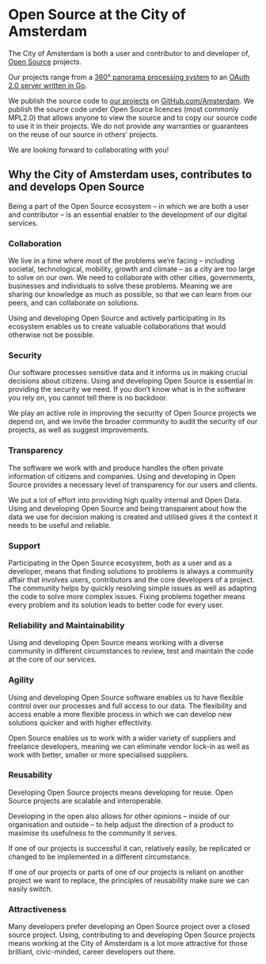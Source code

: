 # Open Source at the City of Amsterdam

The City of Amsterdam is both a user and contributor to and developer of, [Open Source](https://opensource.org/faq#osd) projects. 

Our projects range from a [360° panorama processing system](projects/open-panorama.md) to an [OAuth 2.0 server written in Go](projects/authz.md).

We publish the source code to [our projects](projects/) on [GitHub.com/Amsterdam](http://github.com/amsterdam). We publish the source code under Open Source licences (most commonly MPL2.0) that allows anyone to view the source and to copy our source code to use it in their projects. We do not provide any warranties or guarantees on the reuse of our source in others’ projects.

We are looking forward to collaborating with you!

## Why the City of Amsterdam uses, contributes to and develops Open Source

Being a part of the Open Source ecosystem – in which we are both a user and contributor – is an essential enabler to the development of our digital services.

### Collaboration

We live in a time where most of the problems we’re facing – including societal, technological, mobility, growth and climate – as a city are too large to solve on our own. We need to collaborate with other cities, governments, businesses and individuals to solve these problems. Meaning we are sharing our knowledge as much as possible, so that we can learn from our peers, and can collaborate on solutions.

Using and developing Open Source and actively participating in its ecosystem enables us to create valuable collaborations that would otherwise not be possible.

### Security

Our software processes sensitive data and it informs us in making crucial decisions about citizens. Using and developing Open Source is essential in providing the security we need. If you don’t know what is in the software you rely on, you cannot tell there is no backdoor.

We play an active role in improving the security of Open Source projects we depend on, and we invite the broader community to audit the security of our projects, as well as suggest improvements.

### Transparency

The software we work with and produce handles the often private information of citizens and companies. Using and developing in Open Source provides a necessary level of transparency for our users and clients.

We put a lot of effort into providing high quality internal and Open Data. Using and developing Open Source and being transparent about how the data we use for decision making is created and utilised gives it the context it needs to be useful and reliable.

### Support

Participating in the Open Source ecosystem, both as a user and as a developer, means that finding solutions to problems is always a community affair that involves users, contributors and the core developers of a project. The community helps by quickly resolving simple issues as well as adapting the code to solve more complex issues. Fixing problems together means every problem and its solution leads to better code for every user.

### Reliability and Maintainability

Using and developing Open Source means working with a diverse community in different circumstances to review, test and maintain the code at the core of our services.

### Agility

Using and developing Open Source software enables us to have flexible control over our processes and full access to our data. The flexibility and access enable a more flexible process in which we can develop new solutions quicker and with higher effectivity.

Open Source enables us to work with a wider variety of suppliers and freelance developers, meaning we can eliminate vendor lock-in as well as work with better, smaller or more specialised suppliers.

### Reusability

Developing Open Source projects means developing for reuse. Open Source projects are scalable and interoperable.

Developing in the open also allows for other opinions – inside of our organisation and outside – to help adjust the direction of a product to maximise its usefulness to the community it serves.

If one of our projects is successful it can, relatively easily, be replicated or changed to be implemented in a different circumstance.

If one of our projects or parts of one of our projects is reliant on another project we want to replace, the principles of reusability make sure we can easily switch.

### Attractiveness

Many developers prefer developing an Open Source project over a closed source project. Using, contributing to and developing Open Source projects means working at the City of Amsterdam is a lot more attractive for those brilliant, civic-minded, career developers out there.

